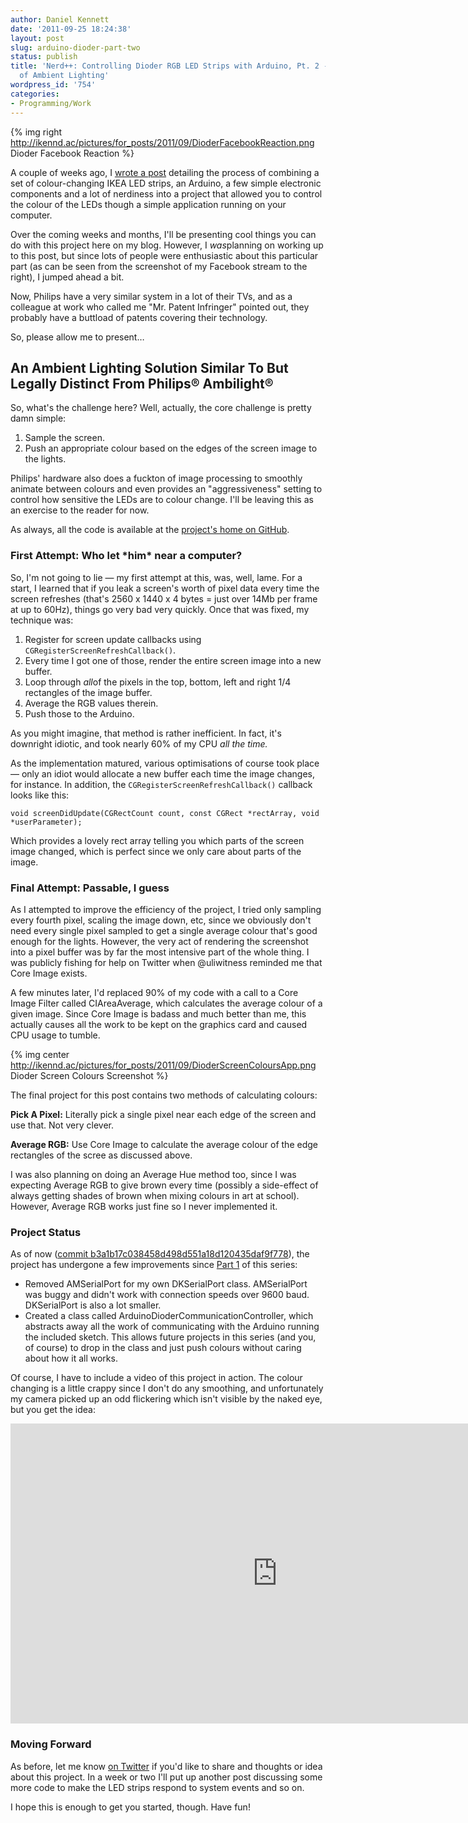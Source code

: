 ```yaml
---
author: Daniel Kennett
date: '2011-09-25 18:24:38'
layout: post
slug: arduino-dioder-part-two
status: publish
title: 'Nerd++: Controlling Dioder RGB LED Strips with Arduino, Pt. 2 - Some Sort
  of Ambient Lighting'
wordpress_id: '754'
categories:
- Programming/Work
---
```


{% img right http://ikennd.ac/pictures/for_posts/2011/09/DioderFacebookReaction.png Dioder Facebook Reaction %}

A couple of weeks ago, I [wrote a post](http://ikennd.ac/blog/2011/09/arduino-dioder-part-one/)
detailing the process of combining a set of colour-changing IKEA LED
strips, an Arduino, a few simple electronic components and a lot of
nerdiness into a project that allowed you to control the colour of the
LEDs though a simple application running on your computer.

Over the coming weeks and months, I'll be presenting cool things you can
do with this project here on my blog. However, I *was*planning on
working up to this post, but since lots of people were enthusiastic
about this particular part (as can be seen from the screenshot of my
Facebook stream to the right), I jumped ahead a bit.

Now, Philips have a very similar system in a lot of their TVs, and as a
colleague at work who called me "Mr. Patent Infringer" pointed out, they
probably have a buttload of patents covering their technology.

So, please allow me to present…

## An Ambient Lighting Solution Similar To But Legally Distinct From Philips® Ambilight®

So, what's the challenge here? Well, actually, the core challenge is
pretty damn simple:

1.  Sample the screen.
2.  Push an appropriate colour based on the edges of the screen image to
    the lights.

Philips' hardware also does a fuckton of image processing to smoothly
animate between colours and even provides an "aggressiveness" setting to
control how sensitive the LEDs are to colour change. I'll be leaving
this as an exercise to the reader for now.

As always, all the code is available at the [project's home on GitHub](https://github.com/iKenndac/Arduino-Dioder-Playground).

### First Attempt: Who let \*him\* near a computer?

So, I'm not going to lie — my first attempt at this, was, well, lame.
For a start, I learned that if you leak a screen's worth of pixel data
every time the screen refreshes (that's 2560 x 1440 x 4 bytes = just
over 14Mb per frame at up to 60Hz), things go very bad very quickly.
Once that was fixed, my technique was:

1.  Register for screen update callbacks using
    `CGRegisterScreenRefreshCallback()`.
2.  Every time I got one of those, render the entire screen image into a
    new buffer.
3.  Loop through *all*of the pixels in the top, bottom, left and right
    1/4 rectangles of the image buffer.
4.  Average the RGB values therein.
5.  Push those to the Arduino.

As you might imagine, that method is rather inefficient. In fact, it's
downright idiotic, and took nearly 60% of my CPU *all the time.*

As the implementation matured, various optimisations of course took
place — only an idiot would allocate a new buffer each time the image
changes, for instance. In addition, the
`CGRegisterScreenRefreshCallback()` callback looks like this:

`void screenDidUpdate(CGRectCount count, const CGRect *rectArray, void
*userParameter);`

Which provides a lovely rect array telling you which parts of the screen
image changed, which is perfect since we only care about parts of the
image.

### Final Attempt: Passable, I guess

As I attempted to improve the efficiency of the project, I tried only
sampling every fourth pixel, scaling the image down, etc, since we
obviously don't need every single pixel sampled to get a single average
colour that's good enough for the lights. However, the very act of
rendering the screenshot into a pixel buffer was by far the most
intensive part of the whole thing. I was publicly fishing for help on
Twitter when @uliwitness reminded me that Core Image exists.

A few minutes later, I'd replaced 90% of my code with a call to a Core
Image Filter called CIAreaAverage, which calculates the average colour
of a given image. Since Core Image is badass and much better than me,
this actually causes all the work to be kept on the graphics card and
caused CPU usage to tumble.

{% img center http://ikennd.ac/pictures/for_posts/2011/09/DioderScreenColoursApp.png Dioder Screen Colours Screenshot %}

The final project for this post contains two methods of calculating
colours:

**Pick A Pixel:** Literally pick a single pixel near each edge of the
screen and use that. Not very clever.

**Average RGB:** Use Core Image to calculate the average colour of the
edge rectangles of the scree as discussed above.

I was also planning on doing an Average Hue method too, since I was
expecting Average RGB to give brown every time (possibly a side-effect
of always getting shades of brown when mixing colours in art at school).
However, Average RGB works just fine so I never implemented it.

### Project Status

As of now ([commit b3a1b17c038458d498d551a18d120435daf9f778](https://github.com/iKenndac/Arduino-Dioder-Playground/commit/b3a1b17c038458d498d551a18d120435daf9f778)),
the project has undergone a few improvements since [Part 1](http://ikennd.ac/blog/2011/09/arduino-dioder-part-one/) of
this series:

-   Removed AMSerialPort for my own DKSerialPort class. AMSerialPort was
    buggy and didn't work with connection speeds over 9600 baud.
    DKSerialPort is also a lot smaller.
-   Created a class called ArduinoDioderCommunicationController, which
    abstracts away all the work of communicating with the Arduino
    running the included sketch. This allows future projects in this
    series (and you, of course) to drop in the class and just push
    colours without caring about how it all works.

Of course, I have to include a video of this project in action. The
colour changing is a little crappy since I don't do any smoothing, and
unfortunately my camera picked up an odd flickering which isn't visible
by the naked eye, but you get the idea:

<p style="text-align: center;"><iframe width="853" height="480" src="http://www.youtube.com/embed/USB_BF2bPTE" frameborder="0" allowfullscreen></iframe></p>

### Moving Forward

As before, let me know [on Twitter](http://twitter.com/iKenndac) if
you'd like to share and thoughts or idea about this project. In a week
or two I'll put up another post discussing some more code to make the
LED strips respond to system events and so on.

I hope this is enough to get you started, though. Have fun!
